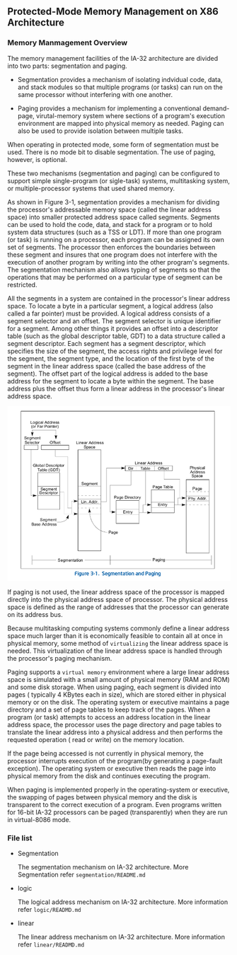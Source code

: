Protected-Mode Memory Management on X86 Architecture
--------------------------------------------------------

### Memory Manmagement Overview

  The memory management facilities of the IA-32 architecture are divided
  into two parts: segmentation and paging. 

  * Segmentation provides a mechanism of isolating indvidual code, data, 
    and stack modules so that multiple programs (or tasks) can run on the
    same processor without interfering with one another. 

  * Paging provides a mechanism for implementing a conventional demand-page,
    virutal-memory system where sections of a program's execution 
    environment are mapped into physical memory as needed. Paging can also
    be used to provide isolation between multiple tasks. 

  When operating in protected mode, some form of segmentation must be used.
  There is no mode bit to disable segmentation. The use of paging, however,
  is optional.

  These two mechanisms (segmentation and paging) can be configured to 
  support simple single-program (or sigle-task) systems, multitasking system,
  or multiple-processor systems that used shared memory.

  As shown in Figure 3-1, segmentation provides a mechanism for dividing
  the processor's addressable memory space (called the linear address space)
  into smaller protected address space called segments. Segments can be 
  used to hold the code, data, and stack for a program or to hold system 
  data structures (such as a TSS or LDT). If more than one program (or task)
  is running on a processor, each program can be assigned its own set of
  segments. The processor then enforces the boundaries between these segment
  and insures that one program does not interfere with the execution of
  another program by writing into the other program's segments. The 
  segmentation mechanism also allows typing of segments so that the operations
  that may be performed on a particular type of segment can be restricted.

  All the segments in a system are contained in the processor's linear address
  space. To locate a byte in a particular segment, a logical address (also
  called a far pointer) must be provided. A logical address consists of a
  segment selector and an offset. The segment selector is unique identifier
  for a segment. Among other things it provides an offset into a descriptor
  table (such as the global descriptor table, GDT) to a data structure called
  a segment descriptor. Each segment has a segment descriptor, which specifies
  the size of the segment, the access rights and privilege level for the 
  segment, the segment type, and the location of the first byte of the segment
  in the linear address space (called the base address of the segment). The
  offset part of the logical address is added to the base address for the
  segment to locate a byte within the segment. The base address plus the
  offset thus form a linear address in the processor's linear address space.

  ![Alt text](https://github.com/EmulateSpace/PictureSet/blob/master/BiscuitOS/kernel_hacking/testcase/mmu/SEG_PAGING.png)

  If paging is not used, the linear address space of the processor is mapped
  directly into the physical address space of processor. The physical address
  space is defined as the range of addresses that the processor can generate
  on its address bus.

  Because multitasking computing systems commonly define a linear address
  space much larger than it is economically feasible to contain all at once
  in physical memory, some method of `virtualizing` the linear address space
  is needed. This virtualization of the linear address space is handled 
  through the processor's paging mechanism.

  Paging supports a `virtual memory` environment where a large linear address
  space is simulated with a small amount of physical memory (RAM and ROM) and
  some disk storage. When using paging, each segment is divided into pages (
  typically 4 KBytes each in size), which are stored either in physical memory
  or on the disk. The operating system or executive maintains a page directory
  and a set of page tables to keep track of the pages. When a program (or task)
  attempts to access an address location in the linear address space, the 
  processor uses the page directory and page tables to translate the linear
  address into a physical address and then performs the requested operation (
  read or write) on the memory location.

  If the page being accessed is not currently in physical memory, the 
  processor interrupts execution of the program(by generating a page-fault 
  exception). The operating system or executive then reads the page into
  physical memory from the disk and continues executing the program.

  When paging is implemented properly in the operating-system or executive,
  the swapping of pages between physical memory and the disk is transparent
  to the correct execution of a program. Even programs written for 16-bit
  IA-32 processors can be paged (transparently) when they are run in
  virtual-8086 mode.

### File list

  * Segmentation

    The segmentation mechanism on IA-32 architecture. More Segmentation refer
    `segmentation/README.md` 
  
  * logic

    The logical address mechanism on IA-32 architecture. More information refer
    `logic/READMD.md`

  * linear

    The linear address mechanism on IA-32 architecture. More information refer
    `linear/READMD.md`
